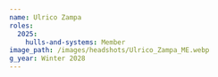 ```yaml
---
name: Ulrico Zampa
roles:
  2025:
    hulls-and-systems: Member
image_path: /images/headshots/Ulrico_Zampa_ME.webp
g_year: Winter 2028
---
```

